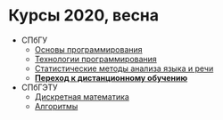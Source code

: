 # Курсы 2020, весна

* СПбГУ
  * [Основы программирования](prog-basics)
  * [Технологии программирования](prog-tech)
  * [Статистические методы анализа языка и речи](stat-lang)
  * [**Переход к дистанционному обучению**](distance-learning)
* СПбГЭТУ
  * [Дискретная математика](dm)
  * [Алгоритмы](algs)
